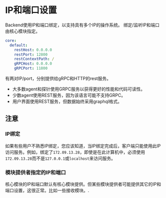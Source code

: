 # IP和端口设置
Backend使用IP和端口绑定，以支持具有多个IP的操作系统。
绑定/监听IP和端口由核心模块指定。
```yaml
core:
  default:
    restHost: 0.0.0.0
    restPort: 12800
    restContextPath: /
    gRPCHost: 0.0.0.0
    gRPCPort: 11800
```
有两对IP/port，分别提供给gRPC和HTTP的rest服务。

- 大多数agent和探针使用GRPC服务以获得更好的性能和代码可读性。
- 少数agent使用REST服务，因为该语言可能不支持GRPC。
- 用户界面使用REST服务，但数据始终采用graphql格式。


## 注意
### IP绑定
如果有些用户不熟悉IP绑定，您应该知道，当IP绑定完成后，客户端只能使用此IP访问服务。例如，绑定了`172.09.13.28`，即使是在此计算机中，必须使用`172.09.13.28`而不是`127.0.0.1`或`localhost`来访问服务。

### 模块提供者指定的IP和端口
核心模块的IP和端口默认有核心模块提供。但某些模块提供者可能提供其它的IP和端口设置，这很正常。比如一些接收模块。.


